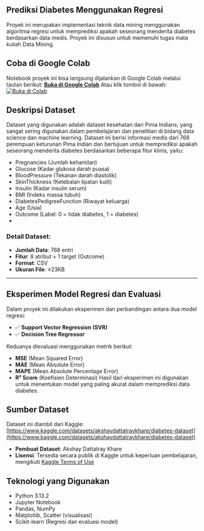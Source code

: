 ## Prediksi Diabetes Menggunakan Regresi
Proyek ini merupakan implementasi teknik data mining menggunakan algoritma regresi untuk memprediksi apakah seseorang menderita diabetes berdasarkan data medis. Proyek ini disusun untuk memenuhi tugas mata kuliah Data Mining.

## Coba di Google Colab
Notebook proyek ini bisa langsung dijalankan di Google Colab melalui tautan berikut:
 [**Buka di Google Colab**](https://colab.research.google.com/drive/1ZRLdA--k6Yt009dUTP8FbbHUAS-q26kg?authuser=1)
Atau klik tombol di bawah:
[![Buka di Colab](https://colab.research.google.com/assets/colab-badge.svg)](https://colab.research.google.com/drive/1ZRLdA--k6Yt009dUTP8FbbHUAS-q26kg?authuser=1)

## Deskripsi Dataset

Dataset yang digunakan adalah dataset kesehatan dari Pima Indians, yang sangat sering digunakan dalam pembelajaran dan penelitian di bidang data science dan machine learning.
Dataset ini berisi informasi medis dari 768 perempuan keturunan Pima Indian dan bertujuan untuk memprediksi apakah seseorang menderita diabetes berdasarkan beberapa fitur klinis, yaitu:
- Pregnancies (Jumlah kehamilan)
- Glucose (Kadar glukosa darah puasa)
- BloodPressure (Tekanan darah diastolik)
- SkinThickness (Ketebalan lipatan kulit)
- Insulin (Kadar insulin serum)
- BMI (Indeks massa tubuh)
- DiabetesPedigreeFunction (Riwayat keluarga)
- Age (Usia)
- Outcome (Label: 0 = tidak diabetes, 1 = diabetes)
- 
### Detail Dataset:
- **Jumlah Data**: 768 entri
- **Fitur**: 8 atribut + 1 target (Outcome)
- **Format**: CSV
- **Ukuran File**: ±23KB

---

## Eksperimen Model Regresi dan Evaluasi

Dalam proyek ini dilakukan eksperimen dan perbandingan antara dua model regresi:
- ✅ **Support Vector Regression (SVR)**
- ✅ **Decision Tree Regressor**

Keduanya dievaluasi menggunakan metrik berikut:
- **MSE** (Mean Squared Error)
- **MAE** (Mean Absolute Error)
- **MAPE** (Mean Absolute Percentage Error)
- **R² Score** (Koefisien Determinasi)
Hasil dari eksperimen ini digunakan untuk menentukan model yang paling akurat dalam memprediksi data diabetes.

## Sumber Dataset
Dataset ini diambil dari Kaggle:
 [https://www.kaggle.com/datasets/akshaydattatraykhare/diabetes-dataset](https://www.kaggle.com/datasets/akshaydattatraykhare/diabetes-dataset)

- **Pembuat Dataset**: Akshay Dattatray Khare  
- **Lisensi**: Tersedia secara publik di Kaggle untuk keperluan pembelajaran, mengikuti [Kaggle Terms of Use](https://www.kaggle.com/terms)

## Teknologi yang Digunakan
- Python 3.13.2
- Jupyter Notebook
- Pandas, NumPy
- Matplotlib, Scatter (visualisasi)
- Scikit-learn (Regresi dan evaluasi model)
